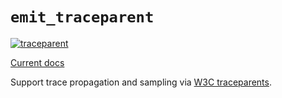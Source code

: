 # `emit_traceparent`

[![traceparent](https://github.com/emit-rs/emit/actions/workflows/traceparent.yml/badge.svg)](https://github.com/emit-rs/emit/actions/workflows/traceparent.yml)

[Current docs](https://docs.rs/emit_traceparent/0.11.8/emit_traceparent/index.html)

Support trace propagation and sampling via [W3C traceparents](https://www.w3.org/TR/trace-context/).
